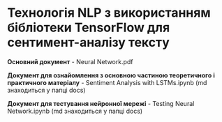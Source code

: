 # Технологія NLP з використанням бібліотеки TensorFlow для сентимент-аналізу тексту

**Основний документ** - Neural Network.pdf

**Документ для ознайомлення з основною частиною теоретичного і практичного матеріалу** - Sentiment Analysis with LSTMs.ipynb (md знаходиться у папці docs)

**Документ для тестування нейронної мережі** - Testing Neural Network.ipynb (md знаходиться у папці docs)
